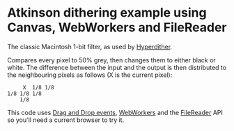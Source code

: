 # Atkinson dithering example using Canvas, WebWorkers and FileReader

The classic Macintosh 1-bit filter, as used by [Hyperdither](http://www.tinrocket.com/software/hyperdither/).

Compares every pixel to 50% grey, then changes them to either black or white.
The difference between the input and the output is then distributed to the
neighbouring pixels as follows (X is the current pixel):

         X  1/8 1/8
    1/8 1/8 1/8
        1/8

This code uses [Drag and Drop
events](https://web.dev/articles/read-files#toc-selecting-files-dnd),
[WebWorkers](https://developer.mozilla.org/en-US/docs/Web/API/Web_Workers_API/Using_web_workers)
and the
[FileReader](https://developer.mozilla.org/en-US/docs/Web/API/FileReader) API so
you'll need a current browser to try it.
